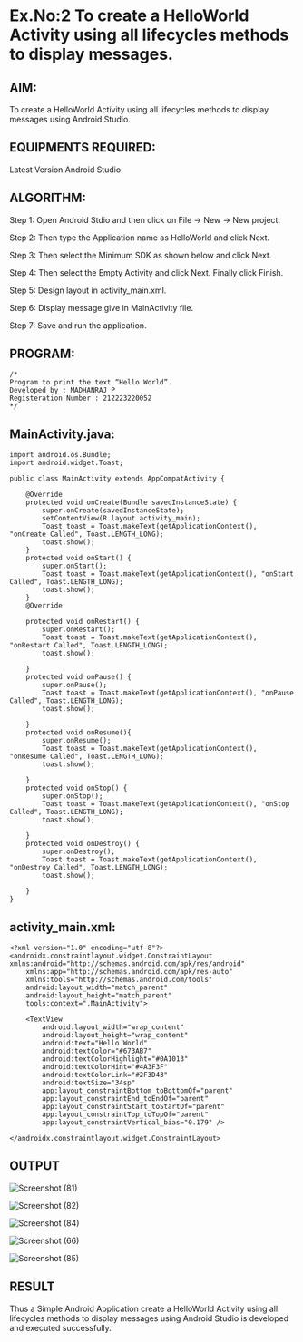 # Ex.No:2 To create a HelloWorld Activity using all lifecycles methods to display messages.

## AIM:

To create a HelloWorld Activity using all lifecycles methods to display messages using Android Studio.

## EQUIPMENTS REQUIRED:

Latest Version Android Studio

## ALGORITHM:

Step 1: Open Android Stdio and then click on File -> New -> New project.

Step 2: Then type the Application name as HelloWorld and click Next. 

Step 3: Then select the Minimum SDK as shown below and click Next.

Step 4: Then select the Empty Activity and click Next. Finally click Finish.

Step 5: Design layout in activity_main.xml.

Step 6: Display message give in MainActivity file.

Step 7: Save and run the application.

## PROGRAM:
```
/*
Program to print the text “Hello World”.
Developed by : MADHANRAJ P
Registeration Number : 212223220052
*/
```

## MainActivity.java:
```
import android.os.Bundle;
import android.widget.Toast;

public class MainActivity extends AppCompatActivity {

    @Override
    protected void onCreate(Bundle savedInstanceState) {
        super.onCreate(savedInstanceState);
        setContentView(R.layout.activity_main);
        Toast toast = Toast.makeText(getApplicationContext(), "onCreate Called", Toast.LENGTH_LONG);
        toast.show();
    }
    protected void onStart() {
        super.onStart();
        Toast toast = Toast.makeText(getApplicationContext(), "onStart Called", Toast.LENGTH_LONG);
        toast.show();
    }
    @Override

    protected void onRestart() {
        super.onRestart();
        Toast toast = Toast.makeText(getApplicationContext(), "onRestart Called", Toast.LENGTH_LONG);
        toast.show();

    }
    protected void onPause() {
        super.onPause();
        Toast toast = Toast.makeText(getApplicationContext(), "onPause Called", Toast.LENGTH_LONG);
        toast.show();

    }
    protected void onResume(){
        super.onResume();
        Toast toast = Toast.makeText(getApplicationContext(), "onResume Called", Toast.LENGTH_LONG);
        toast.show();

    }
    protected void onStop() {
        super.onStop();
        Toast toast = Toast.makeText(getApplicationContext(), "onStop Called", Toast.LENGTH_LONG);
        toast.show();

    }
    protected void onDestroy() {
        super.onDestroy();
        Toast toast = Toast.makeText(getApplicationContext(), "onDestroy Called", Toast.LENGTH_LONG);
        toast.show();

    }
}
```
## activity_main.xml:
```
<?xml version="1.0" encoding="utf-8"?>
<androidx.constraintlayout.widget.ConstraintLayout xmlns:android="http://schemas.android.com/apk/res/android"
    xmlns:app="http://schemas.android.com/apk/res-auto"
    xmlns:tools="http://schemas.android.com/tools"
    android:layout_width="match_parent"
    android:layout_height="match_parent"
    tools:context=".MainActivity">

    <TextView
        android:layout_width="wrap_content"
        android:layout_height="wrap_content"
        android:text="Hello World"
        android:textColor="#673AB7"
        android:textColorHighlight="#0A1013"
        android:textColorHint="#4A3F3F"
        android:textColorLink="#2F3D43"
        android:textSize="34sp"
        app:layout_constraintBottom_toBottomOf="parent"
        app:layout_constraintEnd_toEndOf="parent"
        app:layout_constraintStart_toStartOf="parent"
        app:layout_constraintTop_toTopOf="parent"
        app:layout_constraintVertical_bias="0.179" />

</androidx.constraintlayout.widget.ConstraintLayout>
```

## OUTPUT

![Screenshot (81)](https://github.com/KayyuruTharani/lifecyclemethods/assets/142209319/d5ad46bc-1465-456a-9cf3-d8e3f94c8eae)

![Screenshot (82)](https://github.com/KayyuruTharani/lifecyclemethods/assets/142209319/2006d2ad-0051-4427-9d51-650b6cb39d8c)

![Screenshot (84)](https://github.com/KayyuruTharani/lifecyclemethods/assets/142209319/cbe15bc8-62d5-4c21-9e97-783d6b2216c0)

![Screenshot (66)](https://github.com/KayyuruTharani/lifecyclemethods/assets/142209319/0914167e-ec9a-4831-a64b-58da70413c2e)

![Screenshot (85)](https://github.com/KayyuruTharani/lifecyclemethods/assets/142209319/f482e7b7-1132-471e-8a78-aa6aa8415d01)














## RESULT
Thus a Simple Android Application create a HelloWorld Activity using all lifecycles methods to display messages using Android Studio is developed and executed successfully.
